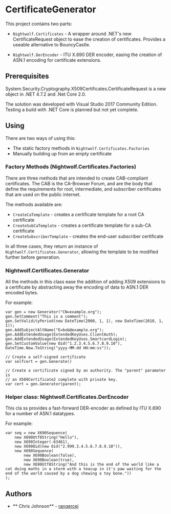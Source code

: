 # CertificateGenerator

This project contains two parts:

* `Nightwolf.Certificates` - A wrapper around .NET's new CertificateRequest object to ease the creation of certificates. Provides a useable alternative to BouncyCastle.

* `Nightwolf.DerEncoder` - ITU X.690 DER encoder, easing the creation of ASN.1 encoding for certificate extensions.

## Prerequisites

System.Security.Cryptography.X509Certificates.CertificateRequest is a new
object in .NET 4.7.2 and .Net Core 2.0.

The solution was developed with Visual Studio 2017 Community Edition. Testing
a build with .NET Core is planned but not yet complete.

## Using

There are two ways of using this:
* The static factory methods in `Nightwolf.Certificates.Factories`
* Manually building up from an empty certificate

### Factory Methods (Nightwolf.Certificates.Factories)

There are three methods that are intended to create CAB-compliant certificates.
The CAB is the CA-Browser Forum, and are the body that define the requirements
for root, intermediate, and subscriber certificates that are used on the
public internet.

The methods available are:
* `CreateCaTemplate` - creates a certificate template for a root CA certificate
* `CreateSubCaTemplate` - creates a certificate template for a sub-CA certificate
* `CreateSubscriberTemplate` - creates the end-user subscriber certificate

In all three cases, they return an instance of `Nightwolf.Certificates.Generator`,
allowing the template to be modified further before generation.

### Nightwolf.Certificates.Generator

All the methods in this class ease the addition of adding X509 extensions to
a certificate by abstracting away the encoding of data to ASN.1 DER encoded
bytes.

For example:
```
var gen = new Generator("CN=example.org");
gen.SetComment("This is a comment");
gen.SetValidityPeriod(new DateTime(2000, 1, 1), new DateTime(2010, 1, 1));
gen.AddSubjectAltName("E=bob@example.org");
gen.AddExtendedUsage(ExtendedKeyUses.ClientAuth);
gen.AddExtendedUsage(ExtendedKeyUses.SmartcardLogin);
gen.SetCustomValue(new Oid("1.2.3.4.5.6.7.8.9.10"), DateTime.Now.ToString("yyyy-MM-dd HH:mm:ss"));

// Create a self-signed certificate
var selfcert = gen.Generate()

// Create a certificate signed by an authority. The "parent" parameter is
// an X509Certificate2 complete with private key.
var cert = gen.Generator(parent);
```

### Helper class: Nightwolf.Certificates.DerEncoder

This cla ss provides a fast-forward DER-encoder as defined by ITU X.690 for a
number of ASN.1 datatypes.

For example:

```
var seq = new X690Sequence(
    new X690Utf8String("Hello"),
    new X690Integer(-63461),
    new X690Oid(new Oid("2.999.3.4.5.6.7.8.9.10")),
    new X690Sequence(
        new X690Boolean(false),
        new X690Boolean(true),
        new X690Utf8String("And this is the end of the world like a cat doing maths in a storm with a teacup in it's paw waiting for the end of the world caused by a dog chewing a toy bone."))
);
```

## Authors
* ** Chris Johnson** - [rangercej](https://github.com/rangercej)

